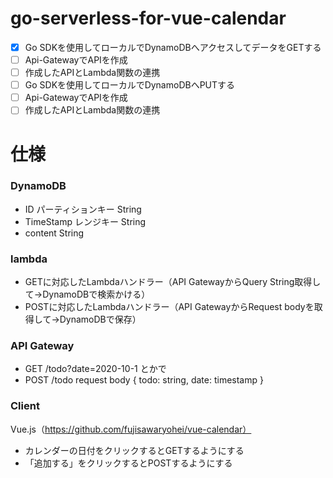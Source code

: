# go-serverless-for-vue-calendar
- [x] Go SDKを使用してローカルでDynamoDBへアクセスしてデータをGETする
- [ ] Api-GatewayでAPIを作成
- [ ] 作成したAPIとLambda関数の連携
- [ ] Go SDKを使用してローカルでDynamoDBへPUTする
- [ ] Api-GatewayでAPIを作成
- [ ] 作成したAPIとLambda関数の連携

# 仕様
### DynamoDB
- ID            パーティションキー       String
- TimeStamp     レンジキー            String
- content                            String

### lambda
- GETに対応したLambdaハンドラー（API GatewayからQuery String取得して→DynamoDBで検索かける）
- POSTに対応したLambdaハンドラー（API GatewayからRequest bodyを取得して→DynamoDBで保存）

### API Gateway
- GET /todo?date=2020-10-1 とかで
- POST /todo request body { todo: string, date: timestamp }

### Client
Vue.js（https://github.com/fujisawaryohei/vue-calendar）
- カレンダーの日付をクリックするとGETするようにする
- 「追加する」をクリックするとPOSTするようにする
